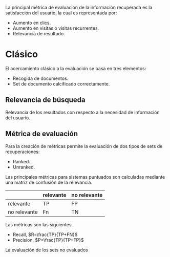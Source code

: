 La principal métrica de evaluación de la información recuperada es la satisfacción del usuario, la cual es representada por:
- Aumento en clics.
- Aumento en visitas o visitas recurrentes.
- Relevancia de resultado.

# Clásico
El acercamiento clásico a la evaluación se basa en tres elementos:
- Recogida de documentos.
- Set de documento calcificado correctamente.

## Relevancia de búsqueda
Relevancia de los resultados con respecto a la necesidad de información del usuario.
## Métrica de evaluación
Para la creación de métricas permite la evaluación de dos tipos de sets de recuperaciones:
- Ranked.
- Unranked.

Las principales métricas para sistemas puntuados son calculadas mediante una matriz de confusión de la relevancia.

|              | relevante | no relevante |
| ------------ | --------- | ------------ |
| relevante    | TP        | FP           | 
| no relevante |     Fn      |           TN   |
Las métricas son las siguientes:
- Recall, $R=\frac{TP}{TP+FN}$
- Precision, $P=\frac{TP}{TP+FP}$

La evaluación de los sets no evaluados 
